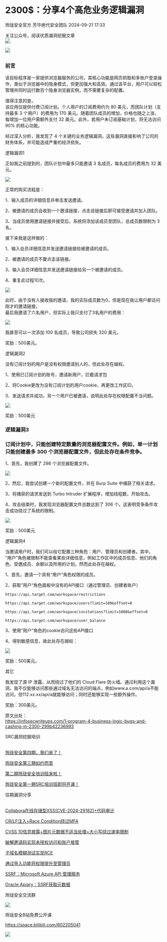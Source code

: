 #  2300$：分享4个高危业务逻辑漏洞   
玲珑安全官方  芳华绝代安全团队   2024-09-21 17:33  
  
关注公众号，阅读优质漏洞挖掘文章  
![](https://mmbiz.qpic.cn/mmbiz_png/b96CibCt70iaa62yRh8ZMicGSoozvuoh0ibFgriazVtUAcardInRsQXKs5ev8OGuK8SFrAiaVtJ5YrHxr3kzR2qyebvA/640?&wx_fmt=png "")  
  
  
![](https://mmbiz.qpic.cn/sz_mmbiz_jpg/1AoMVy0KnkqEMU3uEJcVqvr4Qicict0PZaDVUSfyyYDiauwQTMXZ4S6akHCfmKrS3V2gmUv8FvNxyEm3HZaianjyoQ/640?wx_fmt=jpeg "")  
##   
### 前言  
  
该目标程序是一家提供浏览器服务的公司，其核心功能是网页抓取和多账户登录操作，类似于浏览器中的隐身模式，但更加强大和高效。通过该平台，用户可以轻松管理并同时运行数百个隐身浏览器实例，而不需要复杂的配置。  
  
值得注意的是，  
该应用仅提供付费订阅计划。个人用户的订阅费用约为 80 美元，而团队计划（支持最多 3 个用户）的费用为 170 美元。随着团队成员的增加，价格也随之上涨，每增加一位用户需额外支付 32 美元。此外，若用户未订阅基础计划，将无法访问 90% 的核心功能。  
  
经过深入分析，我发现了 4 个关键的业务逻辑漏洞，这些漏洞直接影响了公司的财务体系，并可能造成严重的经济损失。  
  
逻辑漏洞1  
  
正如我之前提到的，团队计划中最多只能邀请 3 名成员，每名成员的费用为 32 美元。  
  
![](https://mmbiz.qpic.cn/mmbiz_png/MfP1wx4aGjricH8W2TCMAImjZlYPE1hT8IeaXRQic3hcnEwXA19M0OR8kk8HzlCFWrpXY3hibNEbsZVibicZk1jBrrA/640?wx_fmt=png&from=appmsg "")  
  
正常的购买流程是：  
  
1、输入成员的详细信息并单击发送邀请。  
  
2、被邀请的成员会收到一个邀请链接，点击该链接后即可接受邀请并加入团队。  
  
3、当成员使用邀请链接并接受后，系统将添加该成员至团队，总成员数限制为 3 名。  
  
接下来我是这样做的：  
  
1、输入会员详细信息并发送邀请链接给被邀请的成员。  
  
2、被邀请的成员不要点击该链接。  
  
3、输入会员详细信息并发送邀请链接给另一个被邀请的成员。  
  
4、重复此过程10次。  
  
![](https://mmbiz.qpic.cn/mmbiz_png/MfP1wx4aGjricH8W2TCMAImjZlYPE1hT8qsicqbESRhsqKIQ80qRqLhrDQficcr8FicSWukL2at3z2PzKYUnDqNfQw/640?wx_fmt=png&from=appmsg "")  
  
此时，由于没有人接收我的邀请，我的实际成员数为0，但是现在我让用户都访问刚才的邀请链接，  
最后我邀请了六名用户，但实际上我只支付了3名用户的费用：  
  
![](https://mmbiz.qpic.cn/mmbiz_png/MfP1wx4aGjricH8W2TCMAImjZlYPE1hT84JC7flXpCsIzNDIcEVqI7Job1y6lUx8r86zkKzibbO1ib1BCJU0zLVSg/640?wx_fmt=png&from=appmsg "")  
  
我甚至可以一次添加 100 名成员，导致公司损失 320 美元。  
  
奖励：500美元。  
  
逻辑漏洞2  
  
没有订阅计划的用户是没有权限邀请别人的，但此处存在越权。  
  
1、使用已订阅计划的账号，邀请新用户，拦截请求包  
  
2、将Cookie更改为没有订阅计划的用户cookie，再更改工作区ID。  
  
3、发送请求并成功，另一个用户已被邀请，说明此处存在权限配置不当问题。  
  
![](https://mmbiz.qpic.cn/mmbiz_png/MfP1wx4aGjricH8W2TCMAImjZlYPE1hT8x763poScXEORM8qzIOPkLPBW4QxY0CiccRw6h1pmADI194mebhkMAJQ/640?wx_fmt=png&from=appmsg "")  
  
奖励：500美元  
### 逻辑漏洞3  
###   
### 订阅计划中，只能创建特定数量的浏览器配置文件。例如，单一计划只能创建最多 300 个浏览器配置文件，但此处存在条件竞争。  
  
  
1、首先，我创建了 298 个浏览器配置文件。  
  
![](https://mmbiz.qpic.cn/mmbiz_png/MfP1wx4aGjricH8W2TCMAImjZlYPE1hT8MdLsLIpbNN79X6sQsessBFvObsN144EwicoBcYKeYhibPiaibsvibMkJJicA/640?wx_fmt=png&from=appmsg "")  
  
2、然后，我尝试创建一个新的配置文件，并在 Burp Suite 中捕获了相关请求。  
  
3、将捕获的请求发送到 Turbo Intruder 扩展程序，增加线程数，开始攻击。  
  
4、攻击结束时，我发现浏览器配置文件总数达到了 306 个。这表明竞争条件攻击成功绕过了系统的限制。  
  
![](https://mmbiz.qpic.cn/mmbiz_png/MfP1wx4aGjricH8W2TCMAImjZlYPE1hT8lafdGugtjDyapvcAGnG0CBvawqFfyuOkIJkovBuMtsMBhwguMuf0Nw/640?wx_fmt=png&from=appmsg "")  
  
奖励：500美元  
  
逻辑漏洞4  
  
当邀请用户时，我们可以给它配置三种角色：用户、管理员和创建者。其中，  
“用户”角色被限制不能查看某些详细信息，例如工作区中的成员信息、他们的角色、受邀成员、余额以及所用的计划。然而此处存在越权。  
  
1、首先，邀请一个具有“用户”角色权限的成员。  
  
2、获取”用户“角色面板中没有的API接口（通过管理员、创建者账户）  
```
https://api.target.com/workspace/restrictions

https://api.target.com/workspace/users?limit=100&offset=0

https://api.target.com/workspace/invitations?limit=1000&offset=0

https://api.target.com/workspace/user_balance
```  
  
3、使用”用户“角色的cookie访问这些API接口  
  
4、得到敏感信息，故此处存在越权：  
  
![](https://mmbiz.qpic.cn/mmbiz_png/MfP1wx4aGjricH8W2TCMAImjZlYPE1hT8CB1RyIJSyXxjw0TURNBa8wibzQV0HMxFDsaeNM43y6yZ1ykkj720Wvg/640?wx_fmt=png&from=appmsg "")  
  
奖励：500美元。  
  
其它  
  
我发现了源 IP 泄露，从而绕过了他们的 Cloud Flare 防火墙。通过利用这个漏洞，我不仅能够访问那些通过域名无法访问的端点，例如www.a.com/api/a不能访问，但112.xx.xx/api/a就能够访问；同时还能够实现一些额外操作。  
  
奖励：300美元。  
  
原文出处：  
https://infosecwriteups.com/1-program-4-business-logic-bugs-and-cashing-in-2300-299b42236993  
  
SRC漏洞挖掘培训  
  
[](http://mp.weixin.qq.com/s?__biz=MzI4NTYwMzc5OQ==&mid=2247493447&idx=1&sn=04e4dfd799d0f22f5adfb1a50032d221&chksm=ebeb05ffdc9c8ce9a3d2916634a4fe3480685bf599150c2e128e20faeae4d2ddd0f12f96b630&scene=21#wechat_redirect)  
[玲珑安全第四期，我们来了！](http://mp.weixin.qq.com/s?__biz=Mzg4NjY3OTQ3NA==&mid=2247484606&idx=1&sn=7b6d8022e6fd8e0a5bdbb004b9cb81fc&chksm=cf94b663f8e33f75f0f91ee4eea43b94c3d3f42c8c069cd3aee0eaa884a768894906b92a4c03&scene=21#wechat_redirect)  
  
  
[玲珑安全第三期如约而至](http://mp.weixin.qq.com/s?__biz=MzI4NTYwMzc5OQ==&mid=2247493447&idx=1&sn=04e4dfd799d0f22f5adfb1a50032d221&chksm=ebeb05ffdc9c8ce9a3d2916634a4fe3480685bf599150c2e128e20faeae4d2ddd0f12f96b630&scene=21#wechat_redirect)  
  
  
[第二期玲珑安全培训班来啦！](http://mp.weixin.qq.com/s?__biz=MzI4NTYwMzc5OQ==&mid=2247491250&idx=1&sn=0a1a522f09c42654a3eb2f314dfedffa&chksm=ebe8fc0adc9f751c60b0fa5c4c15bbc7947de1b50cbb8ecae11b51882a12612323d761e66f1a&scene=21#wechat_redirect)  
  
  
[玲珑安全第一期SRC培训班即将开课！](http://mp.weixin.qq.com/s?__biz=MzI4NTYwMzc5OQ==&mid=2247486139&idx=1&sn=11eb92b27684e41a86d26673ec4747f1&chksm=ebe8e803dc9f6115e18384bd62789bf5c5d1ad7de522faf92ebb52893a8cef4631a0f1459112&scene=21#wechat_redirect)  
  
  
往期漏洞分享  
  
[](http://mp.weixin.qq.com/s?__biz=MzI4NTYwMzc5OQ==&mid=2247494480&idx=1&sn=6d203eb739fefc36ac9d21093def23df&chksm=ebeb09e8dc9c80fed57c493d1565b39aaaed3ce3e5fbca3531c6cd63150ba51a0a5b1bd65e23&scene=21#wechat_redirect)  
[Collabora在线存储型XSS(CVE-2024-29182)+代码审计](http://mp.weixin.qq.com/s?__biz=Mzg4NjY3OTQ3NA==&mid=2247484701&idx=1&sn=0c4155b70c5ec4d785bedf3fa6142473&chksm=cf94b7c0f8e33ed6bb16d33d3d90abcd4704077edd355fa6ec264adfe3c6a62fb9fd73d1ae08&scene=21#wechat_redirect)  
  
  
[CR/LF注入+Race Condition绕过MFA](http://mp.weixin.qq.com/s?__biz=MzI4NTYwMzc5OQ==&mid=2247494480&idx=1&sn=6d203eb739fefc36ac9d21093def23df&chksm=ebeb09e8dc9c80fed57c493d1565b39aaaed3ce3e5fbca3531c6cd63150ba51a0a5b1bd65e23&scene=21#wechat_redirect)  
  
  
[CVSS 10信息披露+图片元数据不适当处理+大小写绕过速率限制](http://mp.weixin.qq.com/s?__biz=MzI4NTYwMzc5OQ==&mid=2247494475&idx=1&sn=28b09c0df494b74cd618ade4de105616&chksm=ebeb09f3dc9c80e5102e5a84f24ed250a1517c89fc42136c96a82347280164fe0e94f393d7e9&scene=21#wechat_redirect)  
  
  
[破解邀请码实现未授权访问和账户接管](http://mp.weixin.qq.com/s?__biz=MzI4NTYwMzc5OQ==&mid=2247494439&idx=1&sn=7e926d0a5f5e38426a612d1672ebdeb7&chksm=ebeb099fdc9c8089163372c77ca4928032b5082e761f134859b35681f2bec36cab5b79f39561&scene=21#wechat_redirect)  
  
  
[子域名模糊测试实现RCE](http://mp.weixin.qq.com/s?__biz=MzI4NTYwMzc5OQ==&mid=2247494424&idx=1&sn=c29423df3626026c4d87ea402cfc7b5f&chksm=ebeb09a0dc9c80b692dc7fe9822488e3d5a2a9e7a78425d2b022b6665eacba94a6b5ffb8caf5&scene=21#wechat_redirect)  
  
  
[通过导入功能将权限提升至管理员](http://mp.weixin.qq.com/s?__biz=MzI4NTYwMzc5OQ==&mid=2247494413&idx=1&sn=517080cb6292b57c8a0d274ba1cf0f8f&chksm=ebeb09b5dc9c80a305bcb2a3e6dc16e512965951470e90c8b36700205f53a736c88bb1e3251d&scene=21#wechat_redirect)  
  
  
[SSRF：Microsoft Azure API 管理服务](http://mp.weixin.qq.com/s?__biz=MzI4NTYwMzc5OQ==&mid=2247493949&idx=1&sn=e513345eee2ca4705ed9a3cfca6b03af&chksm=ebeb0b85dc9c829375aefdde0f6fa43a2084b145eda565c6d32b22884a224bc5e0c0cbf6a4c7&scene=21#wechat_redirect)  
  
  
[Oracle Apiary：SSRF获取元数据](http://mp.weixin.qq.com/s?__biz=MzI4NTYwMzc5OQ==&mid=2247493814&idx=1&sn=0ba43e7c5369f4b24e39099fa004d27c&chksm=ebeb0a0edc9c83182a2d59baf9835b84b9c5fc7f135ddb1d1696e30afe56fc9f9d9be4be08d0&scene=21#wechat_redirect)  
[](http://mp.weixin.qq.com/s?__biz=MzI4NTYwMzc5OQ==&mid=2247493743&idx=1&sn=3f5fe3b6e83d484107da879b18a6bc6d&chksm=ebeb0ad7dc9c83c160483306e2fe33d83877ad46e08257110a09d6b825e8e76e8669d63fdf30&scene=21#wechat_redirect)  
  
  
玲珑安全交流群  
  
![](https://mmbiz.qpic.cn/mmbiz_jpg/MfP1wx4aGjricH8W2TCMAImjZlYPE1hT8h7yDMEKM1rCjPY7fyNTwN59rGnSVjfsic9SBibEk4fp0zemNXaSKMNPw/640?wx_fmt=jpeg&from=appmsg "")  
  
玲珑安全B站免费公开课  
  
https://space.bilibili.com/602205041  
  
![](https://mmbiz.qpic.cn/sz_mmbiz_png/1AoMVy0KnkpVjiaTUMYPLzFcLHPRmjJaYgicYcibBOoTyko1d5gcfhxlu6BMmSFKeQMeqsda7jd3yEiaCekfJjrQXg/640?wx_fmt=png&from=appmsg "")  
  
  

